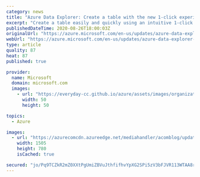 ```yaml
---
category: news
title: "Azure Data Explorer: Create a table with the new 1-click experience"
excerpt: "Create a table easily and quickly using an intuitive 1-click wizard experience. "
publishedDateTime: 2020-08-26T18:00:03Z
originalUrl: "https://azure.microsoft.com/en-us/updates/azure-data-explorer-create-a-table-with-the-1click-experience/"
webUrl: "https://azure.microsoft.com/en-us/updates/azure-data-explorer-create-a-table-with-the-1click-experience/"
type: article
quality: 87
heat: 87
published: true

provider:
  name: Microsoft
  domain: microsoft.com
  images:
    - url: "https://everyday-cc.github.io/azure/assets/images/organizations/microsoft.com-50x50.jpg"
      width: 50
      height: 50

topics:
  - Azure

images:
  - url: "https://azurecomcdn.azureedge.net/mediahandler/acomblog/updates/UpdatesV2/blog/86abf539-f86f-4e9c-9679-828df2e6ae4d.jpeg"
    width: 1505
    height: 780
    isCached: true

secured: "jo/Pq9TCZkR2mZ0XXtPgUmiZBVuJthfifhvYpXG2SPi5zV3bFJVR113WTAA8r3JlpAeYta/SxDvTwjq2ZoOuVsjExYyQ2mysN/9g43S79FG0q2EIlqiwMOQB9n/PMBCQr8h2Hp+4oRxhaLcJhW/dozjZrqD4WFRTY+7xHqdbIr0YxXc9X36lci+4V+LRkemAMIdK29TiTT00MCiWdT9sB/nGBFPp2GlDgixjVcpnTY9DROA2ExXrJUnuRDt0jyrdB/QRDuzBYDkN384XzOwy0ukUl5zBo5rRIZ9Eczd+wq1ZeeVMmAwtBdm0bnsxEPmOlkeu2BVnsB79WPWXRhSWAqIuEjgshfWHALnT3z6PeZo=;HXyMlK6UAYPLCvIx0KAkHw=="
---
```


